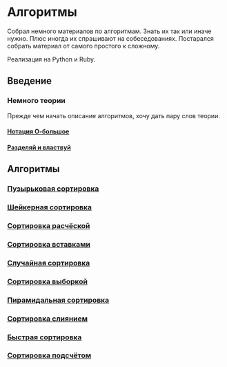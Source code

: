 # Алгоритмы

Собрал немного материалов по алгоритмам. Знать их так или иначе нужно. Плюс иногда их спрашивают на собеседованиях. Постарался собрать материал от самого простого к сложному.

Реализация на Python и Ruby.

## Введение

### Немного теории

Прежде чем начать описание алгоритмов, хочу дать пару слов теории.

#### [Нотация О-большое](https://github.com/TalkoDenis/interviews/tree/main/Algorithms/Big_O)


#### [Разделяй и властвуй](https://github.com/TalkoDenis/interviews/tree/main/Algorithms/Divide_and_Conquer)



## Алгоритмы

### [Пузырьковая сортировка](https://github.com/TalkoDenis/interviews/tree/main/Algorithms/Bubble_sort)

### [Шейкерная сортировка](https://github.com/TalkoDenis/interviews/tree/main/Algorithms/Shaker_sort)

### [Сортировка расчёской](https://github.com/TalkoDenis/interviews/tree/main/Algorithms/Comb_sort)

### [Сортировка вставками](https://github.com/TalkoDenis/interviews/tree/main/Algorithms/Insertion_sort)

### [Случайная сортировка](https://github.com/TalkoDenis/interviews/tree/main/Algorithms/Bogosort)

### [Сортировка выборкой](https://github.com/TalkoDenis/interviews/tree/main/Algorithms/Selection_sort)

### [Пирамидальная сортировка](https://github.com/TalkoDenis/interviews/tree/main/Algorithms/HeapSort)

### [Сортировка слиянием](https://github.com/TalkoDenis/interviews/tree/main/Algorithms/Merge_sort)

### [Быстрая сортировка](https://github.com/TalkoDenis/interviews/tree/main/Algorithms/Quicksort)

### [Сортировка подсчётом](https://github.com/TalkoDenis/interviews/tree/main/Algorithms/%D0%A1ounting_Sort)


